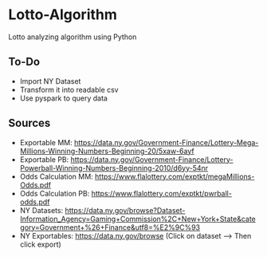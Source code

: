 # Lotto-Algorithm
Lotto analyzing algorithm using Python

## To-Do
- Import NY Dataset
- Transform it into readable csv
- Use pyspark to query data

## Sources
- Exportable MM: https://data.ny.gov/Government-Finance/Lottery-Mega-Millions-Winning-Numbers-Beginning-20/5xaw-6ayf
- Exportable PB: https://data.ny.gov/Government-Finance/Lottery-Powerball-Winning-Numbers-Beginning-2010/d6yy-54nr
- Odds Calculation MM: https://www.flalottery.com/exptkt/megaMillions-Odds.pdf
- Odds Calculation PB: https://www.flalottery.com/exptkt/pwrball-odds.pdf
- NY Datasets: https://data.ny.gov/browse?Dataset-Information_Agency=Gaming+Commission%2C+New+York+State&category=Government+%26+Finance&utf8=%E2%9C%93
- NY Exportables: https://data.ny.gov/browse (Click on dataset --> Then click export)
